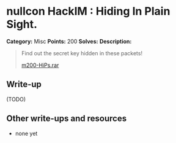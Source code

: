 # nullcon HackIM : Hiding In Plain Sight.

**Category:** Misc
**Points:** 200
**Solves:** 
**Description:**

> Find out the secret key hidden in these packets!
> 
> 
> [m200-HiPs.rar](./m200-HiPs.rar)


## Write-up

(TODO)

## Other write-ups and resources

* none yet
